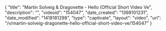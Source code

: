 {
    "title": "Martin Solveig & Dragonette - Hello (Official Short Video Ve",
    "description": "",
    "videoid": "154047",
    "date_created": "1398101231",
    "date_modified": "1418181298",
    "type": "captivate",
    "layout": "video",
    "url": "\/v\/martin-solveig-dragonette-hello-official-short-video-ve\/154047"
}